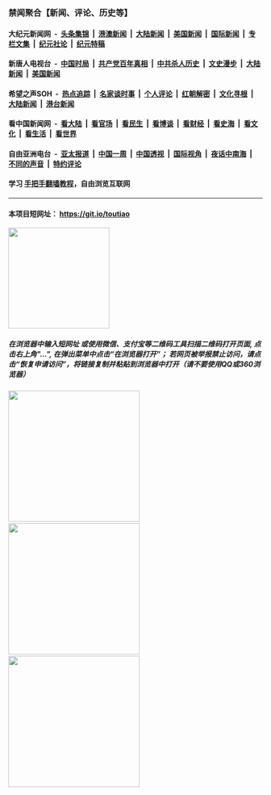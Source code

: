 ### 禁闻聚合【新闻、评论、历史等】

#### 大纪元新闻网 &nbsp;-&nbsp; [头条集锦](indexes/E头条集锦.md?t=02171044) &nbsp;|&nbsp; [港澳新闻](indexes/E港澳新闻.md?t=02171044)  &nbsp;|&nbsp; [大陆新闻](indexes/E大陆新闻.md?t=02171044) &nbsp;|&nbsp; [美国新闻](indexes/E美国新闻.md?t=02171044) &nbsp;|&nbsp; [国际新闻](indexes/E国际新闻.md?t=02171044) &nbsp;|&nbsp; [专栏文集](indexes/E专栏文集.md?t=02171044) &nbsp;|&nbsp; [纪元社论](indexes/E纪元社论.md?t=02171044) &nbsp;|&nbsp; [纪元特稿](indexes/E纪元特稿.md?t=02171044) 

#### 新唐人电视台 &nbsp;-&nbsp; [中国时局](indexes/N中国时局.md?t=02171044) &nbsp;|&nbsp; [共产党百年真相](indexes/N共产党百年真相.md?t=02171044) &nbsp;|&nbsp; [中共杀人历史](indexes/N中共杀人历史.md?t=02171044) &nbsp;|&nbsp; [文史漫步](indexes/N文史漫步.md?t=02171044) &nbsp;|&nbsp; [大陆新闻](indexes/N大陆新闻.md?t=02171044) &nbsp;|&nbsp; [美国新闻](indexes/N美国新闻.md?t=02171044)

#### 希望之声SOH &nbsp;-&nbsp; [热点追踪](indexes/H热点追踪.md?t=02171044) &nbsp;|&nbsp; [名家谈时事](indexes/H名家谈时事.md?t=02171044) &nbsp;|&nbsp; [个人评论](indexes/H个人评论.md?t=02171044)  &nbsp;|&nbsp; [红朝解密](indexes/H红朝解密.md?t=02171044) &nbsp;|&nbsp; [文化寻根](indexes/H文化寻根.md?t=02171044) &nbsp;|&nbsp; [大陆新闻](indexes/H大陆新闻.md?t=02171044) &nbsp;|&nbsp; [港台新闻](indexes/H港台新闻.md?t=02171044)

#### 看中国新闻网 &nbsp;-&nbsp; [看大陆](indexes/S看大陆.md?t=02171044) &nbsp;|&nbsp; [看官场](indexes/S看官场.md?t=02171044) &nbsp;|&nbsp; [看民生](indexes/S看民生.md?t=02171044)  &nbsp;|&nbsp; [看博谈](indexes/S看博谈.md?t=02171044) &nbsp;|&nbsp; [看财经](indexes/S看财经.md?t=02171044) &nbsp;|&nbsp; [看史海](indexes/S看史海.md?t=02171044) &nbsp;|&nbsp; [看文化](indexes/S看文化.md?t=02171044) &nbsp;|&nbsp; [看生活](indexes/S看生活.md?t=02171044) &nbsp;|&nbsp; [看世界](indexes/S看世界.md?t=02171044)

#### 自由亚洲电台 &nbsp;-&nbsp; [亚太报道](indexes/R亚太报道.md?t=02171044) &nbsp;|&nbsp; [中国一周](indexes/R中国一周.md?t=02171044) &nbsp;|&nbsp; [中国透视](indexes/R中国透视.md?t=02171044)  &nbsp;|&nbsp; [国际视角](indexes/R国际视角.md?t=02171044) &nbsp;|&nbsp; [夜话中南海](indexes/R夜话中南海.md?t=02171044) &nbsp;|&nbsp; [不同的声音](indexes/R不同的声音.md?t=02171044) &nbsp;|&nbsp; [特约评论](indexes/R特约评论.md?t=02171044)

#### 学习 [手把手翻墙教程](https://github.com/gfw-breaker/guides/wiki)，自由浏览互联网

----

#### 本项目短网址： https://git.io/toutiao
<img src="https://raw.githubusercontent.com/gfw-breaker/banned-news/master/scripts/img/qr.png" width="200px"/>  

##### 在浏览器中输入短网址 或使用微信、支付宝等二维码工具扫描二维码打开页面, 点击右上角"...", 在弹出菜单中点击“在浏览器打开”； 若网页被举报禁止访问，请点击“恢复申请访问”，将链接复制并粘贴到浏览器中打开（请不要使用QQ或360浏览器）

<img src="https://raw.githubusercontent.com/gfw-breaker/banned-news/master/scripts/img/1.png" width="260px"/> &nbsp; <img src="https://raw.githubusercontent.com/gfw-breaker/banned-news/master/scripts/img/2.png" width="260px"/> &nbsp; <img src="https://raw.githubusercontent.com/gfw-breaker/banned-news/master/scripts/img/3.png" width="260px"/>
